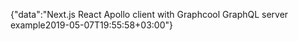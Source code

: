 {"data":"Next.js React Apollo client with Graphcool GraphQL server example2019-05-07T19:55:58+03:00"}
